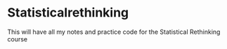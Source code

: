 # Statisticalrethinking


This will have all my notes and practice code for the Statistical Rethinking course 
